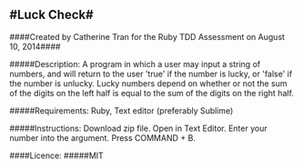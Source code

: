#Luck Check#
------
####Created by Catherine Tran for the Ruby TDD Assessment on August 10, 2014####

#####Description: A program in which a user may input a string of numbers, and will return to
the user 'true' if the number is lucky, or 'false' if the number is unlucky.  Lucky numbers depend
on whether or not the sum of the digits on the left half is equal to the sum of the digits on the
right half.

#####Requirements: Ruby, Text editor (preferably Sublime)

#####Instructions: Download zip file.  Open in Text Editor.  Enter your number into the
argument.  Press COMMAND + B.


####Licence:
#####MIT  



